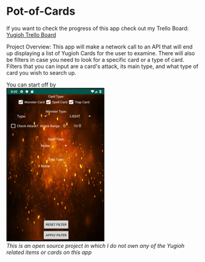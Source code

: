 # Pot-of-Cards

If you want to check the progress of this app check out my Trello Board:
<a href = "https://trello.com/b/sYffXRhK/yugioh-card-search">Yugioh Trello Board </a>

Project Overview:
This app will make a network call to an API that will end up displaying a list of Yugioh Cards for the user to examine. There will also be filters in case you need to look for a specific card or a type of card. Filters that you can input are a card's attack, its main type, and what type of card you wish to search up.

You can start off by 
<br>
<img src="https://github.com/enricky13/Pot-of-Cards/blob/master/app/src/main/res/drawable-v24/app_screenshot_01.png" width="256" height="400" title="Screenshot1">
<br>
*This is an open source project in which I do not own any of the Yugioh related items or cards on this app*
